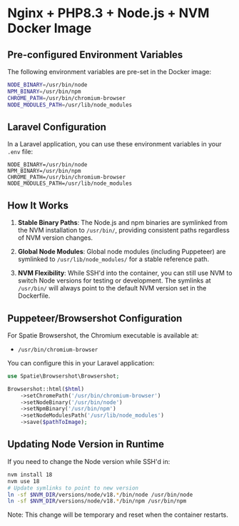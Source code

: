 # Nginx + PHP8.3 + Node.js + NVM Docker Image

## Pre-configured Environment Variables

The following environment variables are pre-set in the Docker image:

```bash
NODE_BINARY=/usr/bin/node
NPM_BINARY=/usr/bin/npm
CHROME_PATH=/usr/bin/chromium-browser
NODE_MODULES_PATH=/usr/lib/node_modules
```

## Laravel Configuration

In a Laravel application, you can use these environment variables in your `.env` file:

```env
NODE_BINARY=/usr/bin/node
NPM_BINARY=/usr/bin/npm
CHROME_PATH=/usr/bin/chromium-browser
NODE_MODULES_PATH=/usr/lib/node_modules
```

## How It Works

1. **Stable Binary Paths**: The Node.js and npm binaries are symlinked from the NVM installation to `/usr/bin/`, providing consistent paths regardless of NVM version changes.

2. **Global Node Modules**: Global node modules (including Puppeteer) are symlinked to `/usr/lib/node_modules/` for a stable reference path.

3. **NVM Flexibility**: While SSH'd into the container, you can still use NVM to switch Node versions for testing or development. The symlinks at `/usr/bin/` will always point to the default NVM version set in the Dockerfile.

## Puppeteer/Browsershot Configuration

For Spatie Browsershot, the Chromium executable is available at:
- `/usr/bin/chromium-browser`

You can configure this in your Laravel application:

```php
use Spatie\Browsershot\Browsershot;

Browsershot::html($html)
    ->setChromePath('/usr/bin/chromium-browser')
    ->setNodeBinary('/usr/bin/node')
    ->setNpmBinary('/usr/bin/npm')
    ->setNodeModulesPath('/usr/lib/node_modules')
    ->save($pathToImage);
```

## Updating Node Version in Runtime

If you need to change the Node version while SSH'd in:

```bash
nvm install 18
nvm use 18
# Update symlinks to point to new version
ln -sf $NVM_DIR/versions/node/v18.*/bin/node /usr/bin/node
ln -sf $NVM_DIR/versions/node/v18.*/bin/npm /usr/bin/npm
```

Note: This change will be temporary and reset when the container restarts.
